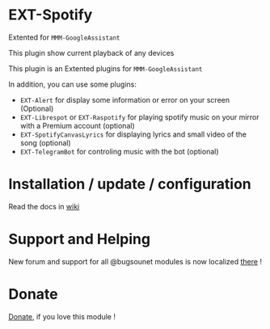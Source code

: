 # EXT-Spotify

Extented for `MMM-GoogleAssistant`

This plugin show current playback of any devices

This plugin is an Extented plugins for `MMM-GoogleAssistant`

In addition, you can use some plugins:
 * `EXT-Alert` for display some information or error on your screen (Optional)
 * `EXT-Librespot` or `EXT-Raspotify` for playing spotify music on your mirror with a Premium account (optional)
 * `EXT-SpotifyCanvasLyrics` for displaying lyrics and small video of the song (optional)
 * `EXT-TelegramBot` for controling music with the bot (optional)


# Installation / update / configuration

Read the docs in [wiki](https://wiki.bugsounet.fr/EXT-Spotify)

# Support and Helping
New forum and support for all @bugsounet modules is now localized [there](https://forum.bugsounet.fr) !

# Donate
 [Donate](https://www.paypal.com/cgi-bin/webscr?cmd=_s-xclick&hosted_button_id=TTHRH94Y4KL36&source=url), if you love this module !
